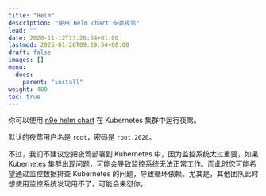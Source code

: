 ```yaml
---
title: "Helm"
description: "使用 Helm chart 安装夜莺"
lead: ""
date: 2020-11-12T13:26:54+01:00
lastmod: 2025-01-26T09:29:54+08:00
draft: false
images: []
menu:
  docs:
    parent: "install"
weight: 400
toc: true
---
```


你可以使用 [n9e helm chart](https://github.com/flashcatcloud/n9e-helm) 在 Kubernetes 集群中运行夜莺。

默认的夜莺用户名是 `root`，密码是 `root.2020`。

不过，我们不建议您把夜莺部署到 Kubernetes 中，因为监控系统太过重要，如果 Kubernetes 集群出现问题，可能会导致监控系统无法正常工作。而此时您可能希望通过监控数据排查 Kubernetes 的问题，导致循环依赖。尤其是，其他团队此时想使用监控系统发现用不了，可能会来怼你。
